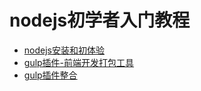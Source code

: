 # nodejs初学者入门教程
- [nodejs安装和初体验](Nodejs.md)
- [gulp插件-前端开发打包工具](Gulp.md)
- [gulp插件整合](GulpTotal.md)
